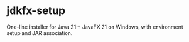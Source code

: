 # jdkfx-setup
One-line installer for Java 21 + JavaFX 21 on Windows, with environment setup and JAR association.
